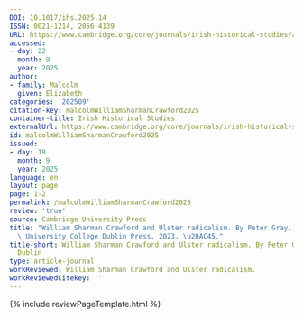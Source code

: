 ```yaml
---
DOI: 10.1017/ihs.2025.14
ISSN: 0021-1214, 2056-4139
URL: https://www.cambridge.org/core/journals/irish-historical-studies/article/abs/william-sharman-crawford-and-ulster-radicalism-by-peter-gray-pp-467-dublin-university-college-dublin-press-2023-45/019CB978D80C224B3DD77C9B0EC5C8D5
accessed:
- day: 22
  month: 9
  year: 2025
author:
- family: Malcolm
  given: Elizabeth
categories: '202509'
citation-key: malcolmWilliamSharmanCrawford2025
container-title: Irish Historical Studies
externalUrl: https://www.cambridge.org/core/journals/irish-historical-studies/article/abs/william-sharman-crawford-and-ulster-radicalism-by-peter-gray-pp-467-dublin-university-college-dublin-press-2023-45/019CB978D80C224B3DD77C9B0EC5C8D5
id: malcolmWilliamSharmanCrawford2025
issued:
- day: 19
  month: 9
  year: 2025
language: en
layout: page
page: 1-2
permalink: /malcolmWilliamSharmanCrawford2025
review: 'true'
source: Cambridge University Press
title: "William Sharman Crawford and Ulster radicalism. By Peter Gray. Pp 467. Dublin:\
  \ University College Dublin Press. 2023. \u20AC45."
title-short: William Sharman Crawford and Ulster radicalism. By Peter Gray. Pp 467.
  Dublin
type: article-journal
workReviewed: William Sharman Crawford and Ulster radicalism.
workReviewedCitekey: ''
---
```

{% include reviewPageTemplate.html %}